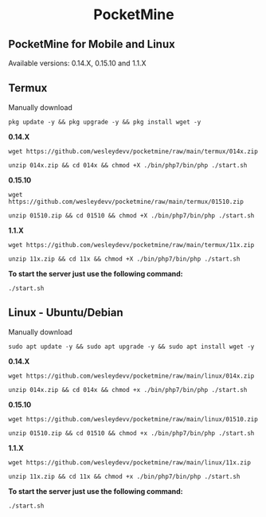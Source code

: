 <h1 align="center">PocketMine</h1>

## PocketMine for Mobile and Linux
Available versions: 0.14.X, 0.15.10 and 1.1.X

## Termux
Manually download
```
pkg update -y && pkg upgrade -y && pkg install wget -y
```
**0.14.X**
```
wget https://github.com/wesleydevv/pocketmine/raw/main/termux/014x.zip
```
```
unzip 014x.zip && cd 014x && chmod +X ./bin/php7/bin/php ./start.sh
```

**0.15.10**
```
wget https://github.com/wesleydevv/pocketmine/raw/main/termux/01510.zip
```
```
unzip 01510.zip && cd 01510 && chmod +X ./bin/php7/bin/php ./start.sh
```

**1.1.X**
```
wget https://github.com/wesleydevv/pocketmine/raw/main/termux/11x.zip
```
```
unzip 11x.zip && cd 11x && chmod +X ./bin/php7/bin/php ./start.sh
```

**To start the server just use the following command:**
```
./start.sh
```

## Linux - Ubuntu/Debian
Manually download
```
sudo apt update -y && sudo apt upgrade -y && sudo apt install wget -y
```
**0.14.X**
```
wget https://github.com/wesleydevv/pocketmine/raw/main/linux/014x.zip
```
```
unzip 014x.zip && cd 014x && chmod +x ./bin/php7/bin/php ./start.sh
```

**0.15.10**
```
wget https://github.com/wesleydevv/pocketmine/raw/main/linux/01510.zip
```
```
unzip 01510.zip && cd 01510 && chmod +x ./bin/php7/bin/php ./start.sh
```

**1.1.X**
```
wget https://github.com/wesleydevv/pocketmine/raw/main/linux/11x.zip
```
```
unzip 11x.zip && cd 11x && chmod +x ./bin/php7/bin/php ./start.sh
```

**To start the server just use the following command:**
```
./start.sh
```
